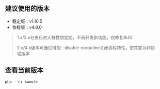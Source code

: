 ## 建议使用的版本
* 稳定版：v1.10.5
* 协程版：v4.0.0

>1.x/2.x分支已进入特性锁定期，不再开发新功能，仅修复BUG
>
>2.x/4.x版本可通过增加--disable-coroutine关闭协程特性，使其变为非协程版本

## 查看当前版本
`php --ri swoole`